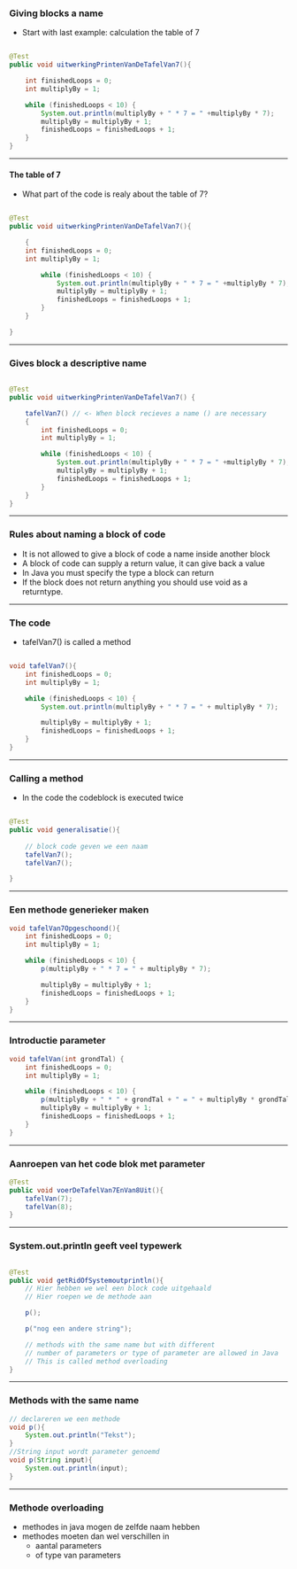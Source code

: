 ### Giving blocks a name

* Start with last example: calculation the table of 7


```java

@Test
public void uitwerkingPrintenVanDeTafelVan7(){

	int finishedLoops = 0;
	int multiplyBy = 1;

	while (finishedLoops < 10) {
		System.out.println(multiplyBy + " * 7 = " +multiplyBy * 7);
		multiplyBy = multiplyBy + 1;
		finishedLoops = finishedLoops + 1;
	}
}
```


---


#### The table of 7

* What part of the code is realy about the table of 7?


```java

@Test
public void uitwerkingPrintenVanDeTafelVan7(){

	{
	int finishedLoops = 0;
	int multiplyBy = 1;

		while (finishedLoops < 10) {
			System.out.println(multiplyBy + " * 7 = " +multiplyBy * 7);
			multiplyBy = multiplyBy + 1;
			finishedLoops = finishedLoops + 1;
		}
	}

}
```



---


### Gives block a descriptive name

```java

@Test
public void uitwerkingPrintenVanDeTafelVan7() {

	tafelVan7() // <- When block recieves a name () are necessary
	{
		int finishedLoops = 0;
		int multiplyBy = 1;

		while (finishedLoops < 10) {
			System.out.println(multiplyBy + " * 7 = " +multiplyBy * 7);
			multiplyBy = multiplyBy + 1;
			finishedLoops = finishedLoops + 1;
		}
	}
}
```


---


### Rules about naming a block of code

* It is not allowed to give a block of code a name inside another block
* A block of code can supply a return value, it can give back a value
* In Java you must specify the type a block can return
* If the block does not return anything you should use void as a returntype.


---


### The code

* tafelVan7() is called a method

```java

void tafelVan7(){
	int finishedLoops = 0;
	int multiplyBy = 1;

	while (finishedLoops < 10) {
		System.out.println(multiplyBy + " * 7 = " + multiplyBy * 7);

		multiplyBy = multiplyBy + 1;
		finishedLoops = finishedLoops + 1;
	}
}
```

---


### Calling a method

* In the code the codeblock is executed twice

```java

@Test
public void generalisatie(){
	
	// block code geven we een naam
	tafelVan7();
	tafelVan7();

}
```



---


### Een methode generieker maken

```java
void tafelVan7Opgeschoond(){
	int finishedLoops = 0;
	int multiplyBy = 1;

	while (finishedLoops < 10) {
		p(multiplyBy + " * 7 = " + multiplyBy * 7);

		multiplyBy = multiplyBy + 1;
		finishedLoops = finishedLoops + 1;
	}
}
```


---


### Introductie parameter

```java
void tafelVan(int grondTal) {
	int finishedLoops = 0;
	int multiplyBy = 1;

	while (finishedLoops < 10) {
		p(multiplyBy + " * " + grondTal + " = " + multiplyBy * grondTal);
		multiplyBy = multiplyBy + 1;
		finishedLoops = finishedLoops + 1;
	}
}
```


---


### Aanroepen van het code blok met parameter

```java
@Test
public void voerDeTafelVan7EnVan8Uit(){
	tafelVan(7);
	tafelVan(8);
}
```


---


### System.out.println geeft veel typewerk

```java

@Test
public void getRidOfSystemoutprintln(){
	// Hier hebben we wel een block code uitgehaald
	// Hier roepen we de methode aan

	p();

	p("nog een andere string");

	// methods with the same name but with different
	// number of parameters or type of parameter are allowed in Java
	// This is called method overloading
}
```

---


### Methods with the same name

```java 
// declareren we een methode
void p(){
	System.out.println("Tekst");
}
//String input wordt parameter genoemd
void p(String input){
	System.out.println(input);
}
```


---


### Methode overloading


* methodes in java mogen de zelfde naam hebben
* methodes moeten dan wel verschillen in
  * aantal parameters
  * of type van parameters


